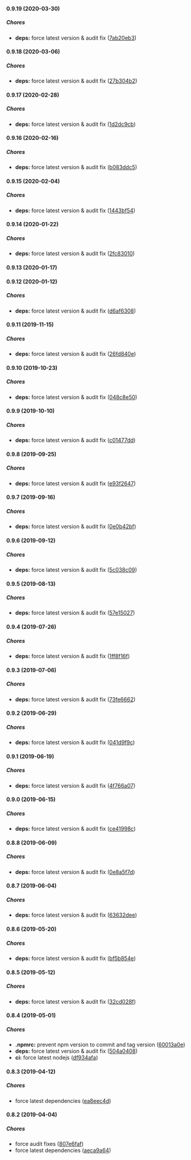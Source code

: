 #### 0.9.19 (2020-03-30)

##### Chores

* **deps:**  force latest version & audit fix ([7ab20eb3](https://github.com/lykmapipo/kue-scheduler/commit/7ab20eb3b38da14e7136f647b1f62c5a909ede66))

#### 0.9.18 (2020-03-06)

##### Chores

* **deps:**  force latest version & audit fix ([27b304b2](https://github.com/lykmapipo/kue-scheduler/commit/27b304b2fc4a6938ce5f6eed452c5f473c1fcdc8))

#### 0.9.17 (2020-02-28)

##### Chores

* **deps:**  force latest version & audit fix ([1d2dc9cb](https://github.com/lykmapipo/kue-scheduler/commit/1d2dc9cb3d344cebce5ad9a0d23f2ac551f2a9ef))

#### 0.9.16 (2020-02-16)

##### Chores

* **deps:**  force latest version & audit fix ([b083ddc5](https://github.com/lykmapipo/kue-scheduler/commit/b083ddc5c4a5dfc8673df1455d0839afe72dda8e))

#### 0.9.15 (2020-02-04)

##### Chores

* **deps:**  force latest version & audit fix ([1443bf54](https://github.com/lykmapipo/kue-scheduler/commit/1443bf546b355e658cb1193c543032dec2a90818))

#### 0.9.14 (2020-01-22)

##### Chores

* **deps:**  force latest version & audit fix ([2fc83010](https://github.com/lykmapipo/kue-scheduler/commit/2fc83010a2fb5fb0784d9a035ddb9a742be7f789))

#### 0.9.13 (2020-01-17)

#### 0.9.12 (2020-01-12)

##### Chores

* **deps:**  force latest version & audit fix ([d6af6308](https://github.com/lykmapipo/kue-scheduler/commit/d6af6308a902111e93cf717f8d6ffb0715f84468))

#### 0.9.11 (2019-11-15)

##### Chores

* **deps:**  force latest version & audit fix ([26fd840e](https://github.com/lykmapipo/kue-scheduler/commit/26fd840e7dbd8ecd1d1e9f8eccd4a8058619303d))

#### 0.9.10 (2019-10-23)

##### Chores

* **deps:**  force latest version & audit fix ([048c8e50](https://github.com/lykmapipo/kue-scheduler/commit/048c8e50664f1a69d3b4b198b0e5e091e8ce31fa))

#### 0.9.9 (2019-10-10)

##### Chores

* **deps:**  force latest version & audit fix ([c01477dd](https://github.com/lykmapipo/kue-scheduler/commit/c01477dda4cf7603dffc928bf29e12e8c981f936))

#### 0.9.8 (2019-09-25)

##### Chores

* **deps:**  force latest version & audit fix ([e93f2647](https://github.com/lykmapipo/kue-scheduler/commit/e93f2647df11cfd8db309635a834dda0e7b074fa))

#### 0.9.7 (2019-09-16)

##### Chores

* **deps:**  force latest version & audit fix ([0e0b42bf](https://github.com/lykmapipo/kue-scheduler/commit/0e0b42bf4e92da39c043237ddd2b6040458fb429))

#### 0.9.6 (2019-09-12)

##### Chores

* **deps:**  force latest version & audit fix ([5c038c09](https://github.com/lykmapipo/kue-scheduler/commit/5c038c093853c4652c5c3ed83020196fadce3eed))

#### 0.9.5 (2019-08-13)

##### Chores

* **deps:**  force latest version & audit fix ([57e15027](https://github.com/lykmapipo/kue-scheduler/commit/57e150270fc76963ddf1b03f6383209860176b2c))

#### 0.9.4 (2019-07-26)

##### Chores

* **deps:**  force latest version & audit fix ([1ff8f16f](https://github.com/lykmapipo/kue-scheduler/commit/1ff8f16fda8d5ad1dbfbed424122abe08ab8018e))

#### 0.9.3 (2019-07-06)

##### Chores

* **deps:**  force latest version & audit fix ([73fe6662](https://github.com/lykmapipo/kue-scheduler/commit/73fe6662a979441f0e6849da56346ec1c0937b2d))

#### 0.9.2 (2019-06-29)

##### Chores

* **deps:**  force latest version & audit fix ([041d9f9c](https://github.com/lykmapipo/kue-scheduler/commit/041d9f9c1f3a738164015f20e1ba81360e1502d8))

#### 0.9.1 (2019-06-19)

##### Chores

* **deps:**  force latest version & audit fix ([4f766a07](https://github.com/lykmapipo/kue-scheduler/commit/4f766a075437d65bc4138f312ba52729646d4519))

#### 0.9.0 (2019-06-15)

##### Chores

* **deps:**  force latest version & audit fix ([ce41998c](https://github.com/lykmapipo/kue-scheduler/commit/ce41998cd5cda514cd3fca189c3b41379b815922))

#### 0.8.8 (2019-06-09)

##### Chores

* **deps:**  force latest version & audit fix ([0e8a5f7d](https://github.com/lykmapipo/kue-scheduler/commit/0e8a5f7dcb7c57db0ac6603eaed1b72a98429e4d))

#### 0.8.7 (2019-06-04)

##### Chores

* **deps:**  force latest version & audit fix ([63632dee](https://github.com/lykmapipo/kue-scheduler/commit/63632dee2ec966e3d9b6ef28cb417f96a78db540))

#### 0.8.6 (2019-05-20)

##### Chores

* **deps:**  force latest version & audit fix ([bf5b854e](https://github.com/lykmapipo/kue-scheduler/commit/bf5b854edf81c8c335cd7e05f0c605aa878a22a4))

#### 0.8.5 (2019-05-12)

##### Chores

* **deps:**  force latest version & audit fix ([32cd028f](https://github.com/lykmapipo/kue-scheduler/commit/32cd028fceffd0154ac85dfbd6dea623080c6a38))

#### 0.8.4 (2019-05-01)

##### Chores

* **.npmrc:**  prevent npm version to commit and tag version ([60013a0e](https://github.com/lykmapipo/kue-scheduler/commit/60013a0e069bb6c26c25ab0a9fe9fdc207ba6c76))
* **deps:**  force latest version & audit fix ([504a0408](https://github.com/lykmapipo/kue-scheduler/commit/504a0408d19940b4e1bbf1aebcda2ed6cf5721b1))
* **ci:**  force latest nodejs ([df934afa](https://github.com/lykmapipo/kue-scheduler/commit/df934afac28e528bca2e1448908d0d0c223d3e14))

#### 0.8.3 (2019-04-12)

##### Chores

*  force latest dependencies ([ea8eec4d](https://github.com/lykmapipo/kue-scheduler/commit/ea8eec4d40266fb1f28cdc1fa47d9bcbff6e460a))

#### 0.8.2 (2019-04-04)

##### Chores

*  force audit fixes ([807e6faf](https://github.com/lykmapipo/kue-scheduler/commit/807e6faf93020c975c2b799328763e79b4845361))
*  force latest dependencies ([aeca9a64](https://github.com/lykmapipo/kue-scheduler/commit/aeca9a64f65358d251985ff1613193c9b5ec2805))

